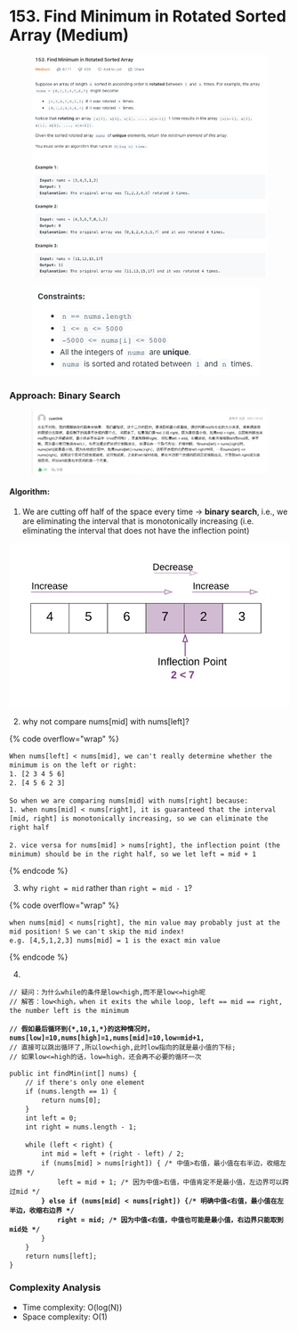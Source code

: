 # 153. Find Minimum in Rotated Sorted Array (Medium)

<figure><img src="../../../.gitbook/assets/image (136).png" alt=""><figcaption></figcaption></figure>

<figure><img src="../../../.gitbook/assets/image (137).png" alt=""><figcaption></figcaption></figure>

### Approach: Binary Search

<figure><img src="../../../.gitbook/assets/image (134).png" alt=""><figcaption></figcaption></figure>

#### Algorithm:

1. We are cutting off half of the space every time -> **binary search**, i.e., we are eliminating the interval that is monotonically increasing (i.e. eliminating the interval that does not have the inflection point)

![](<../../../.gitbook/assets/image (135).png>)

2. why not compare nums\[mid] with nums\[left]?

{% code overflow="wrap" %}
```
When nums[left] < nums[mid], we can't really determine whether the minimum is on the left or right: 
1. [2 3 4 5 6]
2. [4 5 6 2 3]

So when we are comparing nums[mid] with nums[right] because:
1. when nums[mid] < nums[right], it is guaranteed that the interval [mid, right] is monotonically increasing, so we can eliminate the right half

2. vice versa for nums[mid] > nums[right], the inflection point (the minimum) should be in the right half, so we let left = mid + 1
```
{% endcode %}

3. why `right = mid` rather than `right = mid - 1`?

{% code overflow="wrap" %}
```
when nums[mid] < nums[right], the min value may probably just at the mid position! S we can't skip the mid index!
e.g. [4,5,1,2,3] nums[mid] = 1 is the exact min value
```
{% endcode %}

4.

<pre class="language-java" data-overflow="wrap"><code class="lang-java">// 疑问：为什么while的条件是low&#x3C;high,而不是low&#x3C;=high呢
// 解答：low&#x3C;high，when it exits the while loop, left == mid == right, the number left is the minimum

<strong>// 假如最后循环到{*,10,1,*}的这种情况时，nums[low]=10,nums[high]=1,nums[mid]=10,low=mid+1,
</strong>// 直接可以跳出循环了,所以low&#x3C;high,此时low指向的就是最小值的下标;
// 如果low&#x3C;=high的话，low=high，还会再不必要的循环一次
</code></pre>

<pre class="language-java" data-overflow="wrap"><code class="lang-java">public int findMin(int[] nums) {
    // if there's only one element
    if (nums.length == 1) {
        return nums[0];
    }
    int left = 0;
    int right = nums.length - 1;
    
    while (left &#x3C; right) {
        int mid = left + (right - left) / 2;
        if (nums[mid] > nums[right]) { /* 中值>右值，最小值在右半边，收缩左边界 */ 
            left = mid + 1; /* 因为中值>右值，中值肯定不是最小值，左边界可以跨过mid */ 
<strong>        } else if (nums[mid] &#x3C; nums[right]) {/* 明确中值&#x3C;右值，最小值在左半边，收缩右边界 */                      
</strong><strong>            right = mid; /* 因为中值&#x3C;右值，中值也可能是最小值，右边界只能取到mid处 */ 
</strong>        }
    }
    return nums[left];
}
</code></pre>

### Complexity Analysis

* Time complexity: O(log(N))
* Space complexity: O(1)

